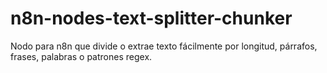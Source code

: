# n8n-nodes-text-splitter-chunker
Nodo para n8n que divide o extrae texto fácilmente por longitud, párrafos, frases, palabras o patrones regex.

